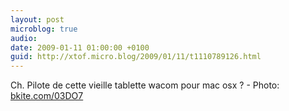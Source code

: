 ```yaml
---
layout: post
microblog: true
audio: 
date: 2009-01-11 01:00:00 +0100
guid: http://xtof.micro.blog/2009/01/11/t1110789126.html
---
```

Ch. Pilote de cette vieille tablette wacom pour mac osx ? - Photo: [bkite.com/03DO7](http://bkite.com/03DO7)
